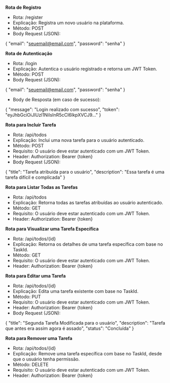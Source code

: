 **Rota de Registro**
- Rota: /register
- Explicação: Registra um novo usuário na plataforma.
- Método: POST
- Body Request (JSON):


{
  "email": "seuemail@email.com",
  "password": "senha"
}



**Rota de Autenticação**
- Rota: /login
- Explicação: Autentica o usuário registrado e retorna um JWT Token.
- Método: POST
- Body Request (JSON):


{
  "email": "seuemail@email.com",
  "password": "senha"
}

- Body de Resposta (em caso de sucesso):


{
  "message": "Login realizado com sucesso",
  "token": "eyJhbGciOiJIUzI1NiIsInR5cCI6IkpXVCJ9..."
}



**Rota para Incluir Tarefa**
- Rota: /api/todos
- Explicação: Inclui uma nova tarefa para o usuário autenticado.
- Método: POST
- Requisito: O usuário deve estar autenticado com um JWT Token.
- Header: Authorization: Bearer {token}
- Body Request (JSON):


{
  "title": "Tarefa atribuída para o usuário",
  "description": "Essa tarefa é uma tarefa difícil e complicada"
}



**Rota para Listar Todas as Tarefas**
- Rota: /api/todos
- Explicação: Retorna todas as tarefas atribuídas ao usuário autenticado.
- Método: GET
- Requisito: O usuário deve estar autenticado com um JWT Token.
- Header: Authorization: Bearer {token}



**Rota para Visualizar uma Tarefa Específica**
- Rota: /api/todos/{id}
- Explicação: Retorna os detalhes de uma tarefa específica com base no TaskId.
- Método: GET
- Requisito: O usuário deve estar autenticado com um JWT Token.
- Header: Authorization: Bearer {token}




**Rota para Editar uma Tarefa**
- Rota: /api/todos/{id}
- Explicação: Edita uma tarefa existente com base no TaskId.
- Método: PUT
- Requisito: O usuário deve estar autenticado com um JWT Token.
- Header: Authorization: Bearer {token}
- Body Request (JSON):


{
  "title": "Segunda Tarefa Modificada para o usuário",
  "description": "Tarefa que antes era assim agora é assado",
  "status": "Concluída"
}




**Rota para Remover uma Tarefa**
- Rota: /api/todos/{id}
- Explicação: Remove uma tarefa específica com base no TaskId, desde que o usuário tenha permissão.
- Método: DELETE
- Requisito: O usuário deve estar autenticado com um JWT Token.
- Header: Authorization: Bearer {token}
